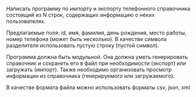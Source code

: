 Написать программу по импорту и экспорту телефонного справочника состоящий из N строк, содержащих информацию о неких пользователях.

Предлагаемые поля: id, имя, фамилия, день рождения, место работы, номер телефона (может быть несколько). В качестве символа разделителя использовать пустую строку (пустой символ).

Программа должна быть модульной. Она должна уметь генерировать справочник и сохранять его в файл при необходимости (экспорт) или загружать (импорт). Также необходимо организовать просмотр информации из справочника (генерируемого или загружаемого).

В качестве формата файла можно использовать форматы csv, json, xml